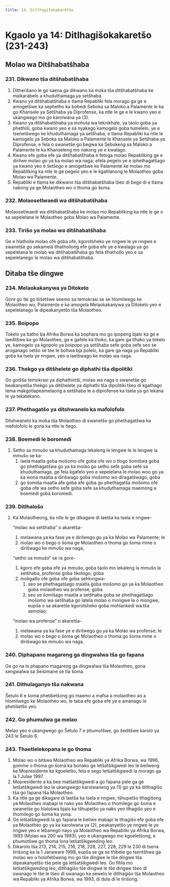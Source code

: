 ```yaml
---
title: 14. Ditlhagišokakaretšo
---
```


# Kgaolo ya 14: Ditlhagišokakaretšo (231-243)

## Molao wa Ditšhabatšhaba

### 231. Dikwano tša ditšhabatšhaba

1.	Ditherišano le go saena ga dikwano ka moka tša ditšhabatšhaba ke maikarabelo a khuduthamaga ya setšhaba.
2.	Kwano ya ditšhabatšhaba e tlama Repabliki fela morago ga ge e amogetšwe ka sephetho ka bobedi Seboka sa Maloko a Palamente le ka go Khansele ya Setšhaba ya Diprofense, ka ntle le ge e le kwano yeo e ukangwego mo go karolwana ya (3).
3.	Kwano ya ditšhabatšhaba ya mohuta wa teknikhale, ya taolo goba ya phethiši, goba kwano yeo e sa nyakego kamogelo goba tumelelo, ye e tsenetšwego ke khuduthamaga ya setšhaba, e tlama Repabliki ka ntle le kamogelo ya Seboka sa Maloko a Palamente le Khansele ya Setšhaba ya Diprofense, e fela o swanetše go begwa ka Sebokeng sa Maloko a Palamente le ka Khanseleng mo nakong ye e kwalago.
4.	Kwano efe goba efe ya ditšhabatšhaba e fetoga molao Repabliking ge e dirilwe molao go ya ka molao wa naga; efela pegelo ye e iphethagatšago ya kwano yeo e šetšego e amogetšwe ke Palamente ke molao mo Repabliking ka ntle le ge pegelo yeo e le kgahlanong le Molaotheo goba Molao wa Palamente.
5.	Repabliki e tlama ke dikwano tša ditšhabatšhaba tšeo di bego di e tlama nakong ya ge Molaotheo wo o thoma go šoma.

### 232. Molaosetlwaedi wa ditšhabatšhaba

Molaosetlwaedi wa ditšhabatšhaba ke molao mo Repabliking ka ntle le ge o sa sepelelane le Molaotheo goba Molao wa Palamente.

### 233. Tirišo ya molao wa ditšhabatšhaba

Ge e hlatholla molao ofe goba ofe, kgorotsheko ye nngwe le ye nngwe e swanetše go sekamela tlhathollong efe goba efe ye e kwalago ya go sepelelana le molao wa
ditšhabatšhaba go feta tlhathollo yeo e sa sepelelanego le molao wa ditšhabatšhaba.

## Ditaba tše dingwe

### 234. Melaokakanywa ya Ditokelo

Gore go tle go tiišetšwe seemo sa temokrasi se se hlomilwego ke Molaotheo wo, Palamente e ka amogela Melaokakanywa ya Ditokelo yeo e sepelelanago le dipeakanyetšo tša Molaotheo.

### 235. Boipopo

Tokelo ya batho ba Afrika Borwa ka bophara mo go ipopeng bjalo ka ge e laeditšwe ka go Molaotheo, ga e gafele ka thoko, ka gare ga tlhako ya tokelo ye, kamogelo ya kgopolo ya boipopo ya setšhaba sefe goba sefe seo se aroganago setšo se tee le bohwa bja polelo, ka gare ga naga ya Repabliki goba ka tsela ye nngwe, yeo e laetšwago ke molao wa naga.

### 236. Thekgo ya ditšhelete go diphathi tša dipolitiki

Go godiša temokrasi ya diphathintši, molao wa naga o swanetše go beakanyetša thekgo ya ditšhelete ya diphathi tša dipolitiki tšeo di kgathago tema makgotlapeamelaong a setšhaba le a diprofense ka tsela ya go lekana le ya tekatekano.

### 237. Phethagatšo ya ditshwanelo ka mafolofolo

Ditshwanelo ka moka tša Molaotheo di swanetše go phethagatšwa ka mafolofolo le gona ka ntle le tiego.

### 238. Boemedi le boromedi

1.	Setho sa mmušo sa khuduthamaga lekaleng le lengwe le le lengwe la mmušo se ka-
	1.	laela maatla goba mošomo ofe goba ofe wo o tlogo šomišwa goba go phethagatšwa go ya ka molao go setho sefe goba sefe sa khuduthamaga, ge fela kgafelo yeo e sepelelana le molao woo go ya ka wona maatla a dirišwago goba mošomo wo diragatšwago; goba
	1.	go šomiša maatla afe goba afe goba go phethagatša mošomo ofe goba ofe wa setho sefe goba sefe sa khuduthamaga maemong a boemedi goba boromedi.

### 239. Ditlhalošo

1.	Ka Molaotheong, ka ntle le ge dikagare di laetša ka tsela e nngwe-    

	“molao wa setšhaba” o akaretša-

	1.	melawana ya ka fase ye e dirilwego go ya ka Molao wa Palamente; le
	1.	molao wo o bego o šoma ge Molaotheo o thoma go šoma mme o dirišwago ke mmušo wa naga;

	“setho sa mmušo” se ra gore-

	1.	kgoro efe goba efe ya mmušo, goba taolo mo lekaleng la mmušo la setšhaba, profense goba tikologo; goba
	1.	mokgatlo ofe goba ofe goba sehlongwa-
		1.	seo se phethagatšago maatla goba mošomo go ya ka Molaotheo goba molaotheo wa profense; goba
		1.	seo se šomišago maatla a setšhaba goba se phethagatšago mošomo wa setšhaba go latela molao o mongwe le o mongwe, eupša o sa akaretše kgorotsheko goba mohlankedi wa tša semolao;

	“molao wa profense” o akaretša-

	1.	melawana ya ka fase ye e dirilwego go ya ka Molao wa profense; le
	1.	molao wo o bego o šoma ge Molaotheo o thoma go šoma mme o dirišwago ke mmušo wa naga.

### 240. Diphapano magareng ga dingwalwa tša go fapana

Ge go na le phapano magareng ga dingwalwa tša Molaotheo, gona sengwalwa sa Seisimane se tla šoma.

### 241. Dithulaganyo tša nakwana

Šetulo 6 e šoma phetišetšong go maemo a mafsa a molaotheo ao a hlomilwego ke Molaotheo wo, le taba efe goba efe ye e amanago le phetišetšo yeo.

### 242. Go phumulwa ga melao

Melao yeo e ukangwego go Šetulo 7 e phumotšwe, go šeditšwe karolo ya 243 le Šetulo 6.

### 243. Thaetlelekopana le go thoma

1.	Molao wo o bitšwa Molaotheo wa Repabliki ya Afrika Borwa, wa 1996, gomme o thoma go šoma ka bonako ge letšatšikgwedi leo le beilweng ke Mopresidente ka kgoeletšo, fela e sego letšatšikgwedi la morago ga la 1 Julae 1997.
2.	Mopresidente a ka bea matšatšikgwedi a go fapana pele ga ge letšatšikgwedi leo le ukangwego karolwaneng ya (1) go ya ka ditlhagišo tša go fapana tša Molaotheo.
3.	Ka ntle ga ge dikagare di laetša ka tsela e nngwe, tšhupetšo tlhagišong ya Molaotheo mabapi le nako yeo Molaotheo o thomilego go    šoma e swanetše go hlalošwa bjalo ka tšhupetšo ya nako yeo tlhagišo yeo e thomilego go šoma ka yona.
4.	Ge letšatšikgwedi la go fapana le beilwe mabapi le tlhagišo efe goba efe ya Molaotheo go ya ka karolwana ya (2), peakanyetšo ye nngwe le ye nngwe yeo e lebanego nayo ya Molaotheo wa Repabliki ya Afrika Borwa, 1993 (Molao wa 200 wa 1993), yeo e ukangwego mo kgoeletšong, e phumotšwe go thoma lona letšatšikgweding leo.
5.	Dikarolo tša 213, 214, 215, 216, 218, 226, 227, 228, 229 le 230 di tsena tirišong ka la 1 Janaware 1998, eupša se ga se thibele go tsentšhwa ga molao wo o holofetšweng mo go tše dingwe le tše dingwe tša dipeakanyetšo tše pele ga letšatšikgwedi leo. Go fihla mo letšatšikgweding leo, ditlhagišo tše dingwe le tše dingwe tšeo di swanago le tše le tšeo di swanago ka sewelo le ditlhagišo tša Molaotheo wa Repabliki ya Afrika Borwa, wa 1993, di dula di le tirišong.